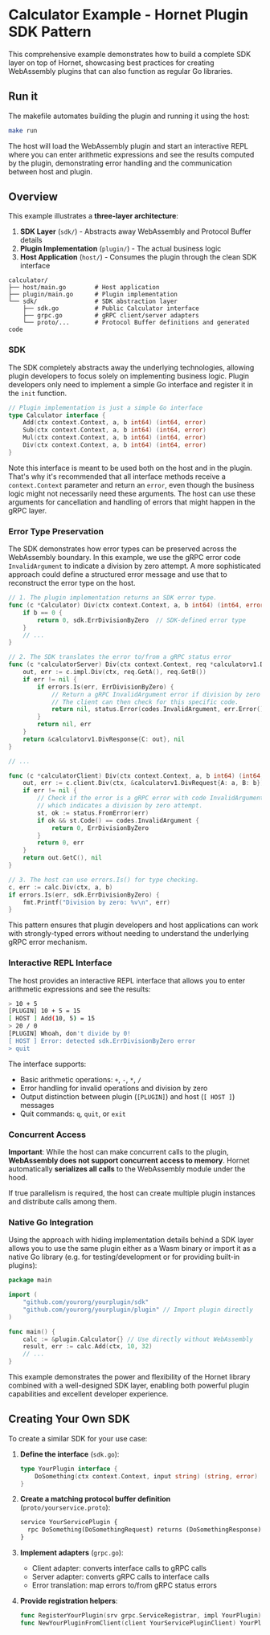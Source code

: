 # Calculator Example - Hornet Plugin SDK Pattern

This comprehensive example demonstrates how to build a complete SDK layer on top
of Hornet, showcasing best practices for creating WebAssembly plugins that can
also function as regular Go libraries.

## Run it

The makefile automates building the plugin and running it using the host:

```bash
make run
```

The host will load the WebAssembly plugin and start an interactive REPL where
you can enter arithmetic expressions and see the results computed by the plugin,
demonstrating error handling and the communication between host and plugin.

## Overview

This example illustrates a **three-layer architecture**:

1. **SDK Layer** (`sdk/`) - Abstracts away WebAssembly and Protocol Buffer details
2. **Plugin Implementation** (`plugin/`) - The actual business logic
3. **Host Application** (`host/`) - Consumes the plugin through the clean SDK interface

```
calculator/
├── host/main.go        # Host application
├── plugin/main.go      # Plugin implementation
└── sdk/                # SDK abstraction layer
    ├── sdk.go          # Public Calculator interface
    ├── grpc.go         # gRPC client/server adapters
    └── proto/...       # Protocol Buffer definitions and generated code
```

### SDK

The SDK completely abstracts away the underlying technologies, allowing plugin
developers to focus solely on implementing business logic. Plugin developers
only need to implement a simple Go interface and register it in the `init`
function.

```go
// Plugin implementation is just a simple Go interface
type Calculator interface {
    Add(ctx context.Context, a, b int64) (int64, error)
    Sub(ctx context.Context, a, b int64) (int64, error)
    Mul(ctx context.Context, a, b int64) (int64, error)
    Div(ctx context.Context, a, b int64) (int64, error)
}
```

Note this interface is meant to be used both on the host and in the plugin. 
That's why it's recommended that all interface methods receive a `context.Context`
parameter and return an `error`, even though the business logic might not
necessarily need these arguments. The host can use these arguments for
cancellation and handling of errors that might happen in the gRPC layer.

### Error Type Preservation

The SDK demonstrates how error types can be preserved across the WebAssembly
boundary. In this example, we use the gRPC error code `InvalidArgument` to
indicate a division by zero attempt. A more sophisticated approach could define
a structured error message and use that to reconstruct the error type on the host.

```go
// 1. The plugin implementation returns an SDK error type.
func (c *Calculator) Div(ctx context.Context, a, b int64) (int64, error) {
    if b == 0 {
        return 0, sdk.ErrDivisionByZero  // SDK-defined error type
    }
    // ...
}

// 2. The SDK translates the error to/from a gRPC status error
func (c *calculatorServer) Div(ctx context.Context, req *calculatorv1.DivRequest) (*calculatorv1.DivResponse, error) {
    out, err := c.impl.Div(ctx, req.GetA(), req.GetB())
    if err != nil {
        if errors.Is(err, ErrDivisionByZero) {
            // Return a gRPC InvalidArgument error if division by zero is attempted.
            // The client can then check for this specific code.
            return nil, status.Error(codes.InvalidArgument, err.Error())
        }
        return nil, err
    }
    return &calculatorv1.DivResponse{C: out}, nil
}

// ...

func (c *calculatorClient) Div(ctx context.Context, a, b int64) (int64, error) {
    out, err := c.client.Div(ctx, &calculatorv1.DivRequest{A: a, B: b})
    if err != nil {
        // Check if the error is a gRPC error with code InvalidArgument,
        // which indicates a division by zero attempt.
        st, ok := status.FromError(err)
        if ok && st.Code() == codes.InvalidArgument {
            return 0, ErrDivisionByZero
        }
        return 0, err
    }
    return out.GetC(), nil
}

// 3. The host can use errors.Is() for type checking.
c, err := calc.Div(ctx, a, b)
if errors.Is(err, sdk.ErrDivisionByZero) {
    fmt.Printf("Division by zero: %v\n", err)
}
```

This pattern ensures that plugin developers and host applications can work with
strongly-typed errors without needing to understand the underlying gRPC error
mechanism.

### Interactive REPL Interface

The host provides an interactive REPL interface that allows you to enter
arithmetic expressions and see the results:

```bash
> 10 + 5
[PLUGIN] 10 + 5 = 15
[ HOST ] Add(10, 5) = 15
> 20 / 0
[PLUGIN] Whoah, don't divide by 0!
[ HOST ] Error: detected sdk.ErrDivisionByZero error
> quit
```

The interface supports:
- Basic arithmetic operations: `+`, `-`, `*`, `/`
- Error handling for invalid operations and division by zero
- Output distinction between plugin (`[PLUGIN]`) and host (`[ HOST ]`) messages
- Quit commands: `q`, `quit`, or `exit`

### Concurrent Access

**Important**: While the host can make concurrent calls to the plugin,
**WebAssembly does not support concurrent access to memory**. Hornet
automatically **serializes all calls** to the WebAssembly module under the hood.

If true parallelism is required, the host can create multiple plugin instances
and distribute calls among them.

### Native Go Integration

Using the approach with hiding implementation details behind a SDK layer allows
you to use the same plugin either as a Wasm binary or import it as a native Go
library (e.g. for testing/development or for providing built-in plugins):

```go
package main

import (
    "github.com/yourorg/yourplugin/sdk"
    "github.com/yourorg/yourplugin/plugin" // Import plugin directly
)

func main() {
    calc := &plugin.Calculator{} // Use directly without WebAssembly
    result, err := calc.Add(ctx, 10, 32)
    // ...
}
```

This example demonstrates the power and flexibility of the Hornet library
combined with a well-designed SDK layer, enabling both powerful plugin
capabilities and excellent developer experience.

## Creating Your Own SDK

To create a similar SDK for your use case:

1. **Define the interface** (`sdk.go`):
   ```go
   type YourPlugin interface {
       DoSomething(ctx context.Context, input string) (string, error)
   }
   ```

2. **Create a matching protocol buffer definition** (`proto/yourservice.proto`):
   ```protobuf
   service YourServicePlugin {
     rpc DoSomething(DoSomethingRequest) returns (DoSomethingResponse);
   }
   ```

3. **Implement adapters** (`grpc.go`):
   - Client adapter: converts interface calls to gRPC calls
   - Server adapter: converts gRPC calls to interface calls
   - Error translation: map errors to/from gRPC status errors

4. **Provide registration helpers**:
   ```go
   func RegisterYourPlugin(srv grpc.ServiceRegistrar, impl YourPlugin)
   func NewYourPluginFromClient(client YourServicePluginClient) YourPlugin
   ```
